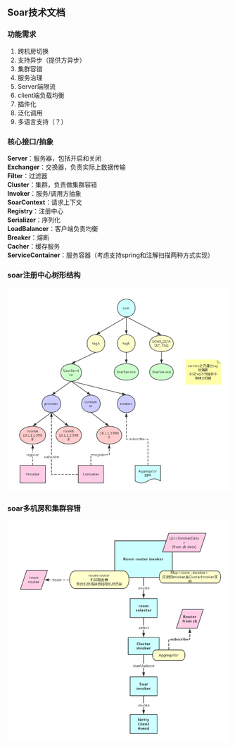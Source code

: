 ## Soar技术文档

### 功能需求
1. 跨机房切换
2. 支持异步（提供方异步）
3. 集群容错
4. 服务治理
5. Server端限流
6. client端负载均衡
7. 插件化
8. 泛化调用
9. 多语言支持（？）

### 核心接口/抽象
**Server**：服务器，包括开启和关闭<br/>
**Exchanger**：交换器，负责实际上数据传输<br/>
**Filter**：过滤器<br/>
**Cluster**：集群，负责做集群容错<br/>
**Invoker**：服务/调用方抽象<br/>
**SoarContext**：请求上下文<br/>
**Registry**：注册中心<br/>
**Serializer**：序列化<br/>
**LoadBalancer**：客户端负责均衡<br/>
**Breaker**：熔断<br/>
**Cacher**：缓存服务<br/>
**ServiceContainer**：服务容器（考虑支持spring和注解扫描两种方式实现）<br/>

### soar注册中心树形结构
![soar 注册中心树形结构](./soar-zk-data.png)<br/>

### soar多机房和集群容错
![多机房和集群容错](./多机房和集群容错.png)
